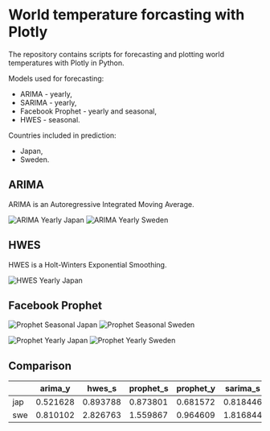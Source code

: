 # World temperature forcasting with Plotly

The repository contains scripts for forecasting and plotting world temperatures with Plotly in Python.

Models used for forecasting:
- ARIMA - yearly,
- SARIMA - yearly,
- Facebook Prophet - yearly and seasonal,
- HWES - seasonal.

Countries included in prediction:
- Japan,
- Sweden.

## ARIMA
ARIMA is an Autoregressive Integrated Moving Average.

![ARIMA Yearly Japan](plots/arima_yearly_jap.png)
![ARIMA Yearly Sweden](plots/arima_yearly_swe.png)

## HWES
HWES is a Holt-Winters Exponential Smoothing.

![HWES Yearly Japan](plots/hwes_yearly_jap.png)

## Facebook Prophet
![Prophet Seasonal Japan](plots/prophet_seasonal_jap.png)
![Prophet Seasonal Sweden](plots/prophet_seasonal_swe.png)

![Prophet Yearly Japan](plots/prophet_yearly_jap.png)
![Prophet Yearly Sweden](plots/prophet_yearly_swe.png)

## Comparison
|            | arima_y  | hwes_s   | prophet_s | prophet_y | sarima_s  | sarima_y  |
|------------|----------|----------|-----------|-----------|-----------|-----------|
| jap        | 0.521628 | 0.893788 | 0.873801  | 0.681572  | 0.818446  | 0.567941  |
| swe        | 0.810102 | 2.826763 | 1.559867  | 0.964609  | 1.816844  | 1.174252  |

